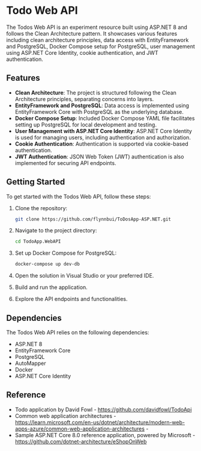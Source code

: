 # Todo Web API

The Todos Web API is an experiment resource built using ASP.NET 8 and follows the Clean Architecture pattern. It showcases various features including clean architecture principles, data access with EntityFramework and PostgreSQL, Docker Compose setup for PostgreSQL, user management using ASP.NET Core Identity, cookie authentication, and JWT authentication.

## Features

- **Clean Architecture**: The project is structured following the Clean Architecture principles, separating concerns into layers.
- **EntityFramework and PostgreSQL**: Data access is implemented using EntityFramework Core with PostgreSQL as the underlying database.
- **Docker Compose Setup**: Included Docker Compose YAML file facilitates setting up PostgreSQL for local development and testing.
- **User Management with ASP.NET Core Identity**: ASP.NET Core Identity is used for managing users, including authentication and authorization.
- **Cookie Authentication**: Authentication is supported via cookie-based authentication.
- **JWT Authentication**: JSON Web Token (JWT) authentication is also implemented for securing API endpoints.
## Getting Started

To get started with the Todos Web API, follow these steps:

1. Clone the repository:

    ```bash
    git clone https://github.com/flynnbui/ToDosApp-ASP.NET.git
    ```

2. Navigate to the project directory:

    ```bash
    cd TodoApp.WebAPI
    ```

3. Set up Docker Compose for PostgreSQL:

    ```bash
    docker-compose up dev-db
    ```

4. Open the solution in Visual Studio or your preferred IDE.

5. Build and run the application.

6. Explore the API endpoints and functionalities.

## Dependencies

The Todos Web API relies on the following dependencies:

- ASP.NET 8
- EntityFramework Core
- PostgreSQL
- AutoMapper
- Docker
- ASP.NET Core Identity

## Reference 
- Todo application by David Fowl - https://github.com/davidfowl/TodoApi
- Common web application architectures - https://learn.microsoft.com/en-us/dotnet/architecture/modern-web-apps-azure/common-web-application-architectures -
- Sample ASP.NET Core 8.0 reference application, powered by Microsoft - https://github.com/dotnet-architecture/eShopOnWeb
